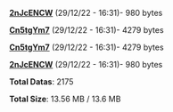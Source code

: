 [**2nJcENCW**](/data/2nJcENCW.txt) (29/12/22 - 16:31)- 980 bytes

[**Cn5tgYm7**](/data/Cn5tgYm7.txt) (29/12/22 - 16:31)- 4279 bytes

[**Cn5tgYm7**](/data/Cn5tgYm7.txt) (29/12/22 - 16:31)- 4279 bytes

[**2nJcENCW**](/data/2nJcENCW.txt) (29/12/22 - 16:31)- 980 bytes

**Total Datas**: 2175

**Total Size**: 13.56 MB / 13.6 MB